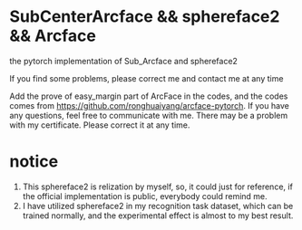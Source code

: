 # SubCenterArcface  && sphereface2  && Arcface
the pytorch implementation of Sub_Arcface and sphereface2

If you find some problems, please correct me and contact me at any time

Add the prove of easy_margin part of ArcFace in the codes, and the codes comes from https://github.com/ronghuaiyang/arcface-pytorch. If you have any questions, feel free to communicate with me. There may be a problem with my certificate. Please correct it at any time.

# notice
1. This sphereface2 is relization by myself, so, it could just for reference, if the official implementation is public, everybody could remind me.
2. I have utilized sphereface2 in my recognition task dataset, which can be trained normally, and the experimental effect is almost to my best result. 
